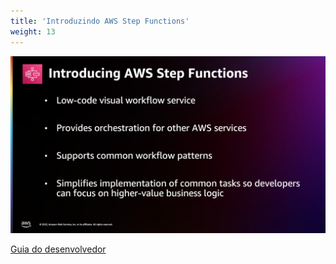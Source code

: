 ```yaml
---
title: 'Introduzindo AWS Step Functions'
weight: 13
---
```


![Introduzindo AWS Step Functions](/static/img/intro/introducing.png)

[Guia do desenvolvedor](https://docs.aws.amazon.com/pt_br/step-functions/latest/dg/welcome.html)
